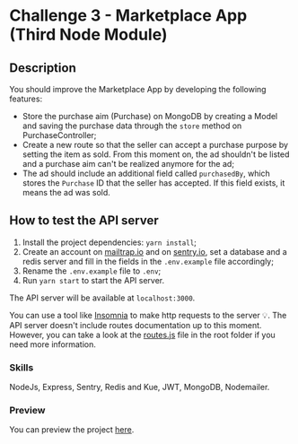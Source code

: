 # Challenge 3 - Marketplace App (Third Node Module)

## Description

You should improve the Marketplace App by developing the following features:

- Store the purchase aim (Purchase) on MongoDB by creating a Model and saving the purchase data through the `store` method on PurchaseController;
- Create a new route so that the seller can accept a purchase purpose by setting the item as sold. From this moment on, the ad shouldn't be listed and a purchase aim can't be realized anymore for the ad;
- The ad should include an additional field called `purchasedBy`, which stores the `Purchase` ID that the seller has accepted. If this field exists, it means the ad was sold.

## How to test the API server

1. Install the project dependencies: `yarn install`;
2. Create an account on [mailtrap.io](https://mailtrap.io/) and on [sentry.io](https://sentry.io), set a database and a redis server and fill in the fields in the `.env.example` file accordingly;
3. Rename the `.env.example` file to `.env`;
4. Run `yarn start` to start the API server.

The API server will be available at `localhost:3000`.

You can use a tool like [Insomnia](https://insomnia.rest/) to make http requests to the server :bulb:. The API server doesn't include routes documentation up to this moment. However, you can take a look at the [routes.js](src/routes.js) file in the root folder if you need more information.

### Skills

NodeJs, Express, Sentry, Redis and Kue, JWT, MongoDB, Nodemailer.

### Preview

You can preview the project [here](https://www.loom.com/share/34970b3227b5409c8476138a416b4fa0).
